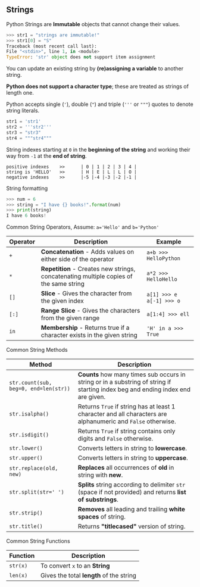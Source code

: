 ## Strings
Python Strings are __Immutable__ objects that cannot change their
values.

```python
>>> str1 = "strings are immutable!"
>>> str1[0] = "S"
Traceback (most recent call last):
File "<stdin>", line 1, in <module>
TypeError: 'str' object does not support item assignment
```

You can update an existing string by __(re)assigning a variable__ to
another string.

__Python does not support a character type__; these are treated as
strings of length one.

Python accepts single (`'`), double (`"`) and triple (`'''` or `"""`)
quotes to denote string literals.

```python
str1 = 'str1' 
str2 = '''str2''' 
str3 = "str3"
str4 = """str4""" 
```

String indexes starting at `0` in the __beginning of the string__ and
working their way from `-1` at the __end of string__.

```
positive indexes    >>      | 0 | 1 | 2 | 3 | 4 |
string is 'HELLO'   >>      | H | E | L | L | O |
negative indexes    >>      |-5 |-4 |-3 |-2 |-1 |
```

String formatting

```python
>>> num = 6
>>> string = "I have {} books!".format(num)
>>> print(string)
I have 6 books!
```

Common String Operators, Assume: `a='Hello'` and `b='Python'`

|Operator|Description|Example|
|--------|-----------|-------|
|`+`     |__Concatenation__ - Adds values on either side of the operator|`a+b >>> HelloPython`|
|`*`     |__Repetition__ - Creates new strings, concatenating multiple copies of the same string|`a*2 >>> HelloHello`|
|`[]`    |__Slice__ - Gives the character from the given index|```a[1] >>> e``` ``` a[-1] >>> o```|
|`[:]`   |__Range Slice__ - Gives the characters from the given range|`a[1:4] >>> ell`|
|`in`    |__Membership__ - Returns true if a character exists in the given string|`'H' in a >>> True`|

Common String Methods

|Method|Description|
|--------|-----------|
|`str.count(sub, beg=0, end=len(str))`|__Counts__ how many times sub occurs in string or in a substring of string if starting index beg and ending index end are given.|
|`str.isalpha()`|Returns `True` if string has at least 1 character and all characters are alphanumeric and `False` otherwise.|
|`str.isdigit()`|Returns `True` if string contains only digits and `False` otherwise.|
|`str.lower()`|Converts letters in string to __lowercase__.|
|`str.upper()`|Converts letters in string to __uppercase__.|
|`str.replace(old, new)`|__Replaces__ all occurrences of __old__ in string with __new__.|
|`str.split(str=' ')`|__Splits__ string according to delimiter `str` (space if not provided) and returns __list of substrings__.|
|`str.strip()`|__Removes__ all leading and trailing __white spaces__ of string.|
|`str.title()`|Returns __"titlecased"__ version of string.|

Common String Functions

|Function|Description|
|--------|-----------|
|`str(x)`|To convert `x` to an __String__|
|`len(x)`|Gives the total __length__ of the string|
